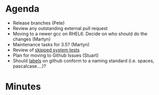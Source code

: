 Agenda
======

* Release branches (Pete)
* Review any outstanding external pull request
* Moving to a newer gcc on RHEL6. Decide on who should do the changes (Martyn)
* Maintenance tasks for 3.5? (Martyn)
* Review of [skipped system tests](http://developer.mantidproject.org/systemtests/)
* Plan for moving to Github Issues (Stuart)
* Should [labels](https://github.com/mantidproject/mantid/labels) on github conform to a naming standard (i.e. spaces, pascalcase....)?

Minutes
=======
